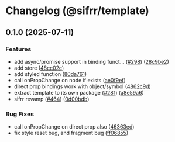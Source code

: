 # Changelog (@sifrr/template)

## 0.1.0 (2025-07-11)


### Features

* add async/promise support in binding funct… ([#298](https://github.com/sifrr/sifrr/issues/298)) ([28c9be2](https://github.com/sifrr/sifrr/commit/28c9be2612fc26c864902e9a71227c06e096a504))
* add store ([48cc02c](https://github.com/sifrr/sifrr/commit/48cc02ca0e651023612136dc285ef7bad8955588))
* add styled function ([80da761](https://github.com/sifrr/sifrr/commit/80da761df7fc91d98488d3f4f9035554ad48cad8))
* call onPropChange on node if exists ([ae0f9ef](https://github.com/sifrr/sifrr/commit/ae0f9ef702370dd37f5d2dcec3adc1199eb6382a))
* direct prop bindings work with object/symbol ([4862c9d](https://github.com/sifrr/sifrr/commit/4862c9d0165cb8a6a41254d5e6eec29b6ccca59a))
* extract template to its own package ([#281](https://github.com/sifrr/sifrr/issues/281)) ([a8e59a6](https://github.com/sifrr/sifrr/commit/a8e59a67b58a61d314e3fc93f618083cdf0863a8))
* sifrr revamp ([#464](https://github.com/sifrr/sifrr/issues/464)) ([0d00bdb](https://github.com/sifrr/sifrr/commit/0d00bdbe83d3911fd67143d48e203659379ea70a))


### Bug Fixes

* call onPropChange on direct prop also ([46363ed](https://github.com/sifrr/sifrr/commit/46363ed93464acb903d6adf575073d6aa2bbaaf9))
* fix style reset bug, and fragment bug ([ff06855](https://github.com/sifrr/sifrr/commit/ff068552d4cbec659e90dd001421d36289569ce4))
